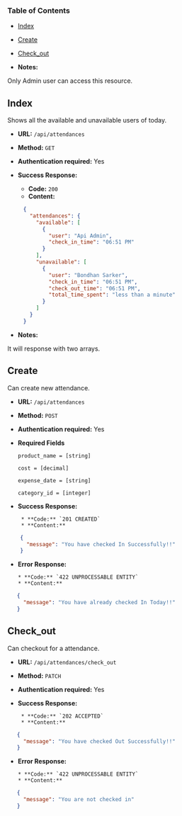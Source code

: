 ### Table of Contents
* [Index](#markdown-header-index)
* [Create](#markdown-header-create)
* [Check_out](#markdown-header-check_out)

* **Notes:**

Only Admin user can access this resource.


## Index

Shows all the available and unavailable users of today.

* **URL:** `/api/attendances`

* **Method:**  `GET` 
  
* **Authentication required:**  Yes
  
* **Success Response:**
  
    * **Code:** `200`
    * **Content:** 
    
```json 
     {
       "attendances": {
         "available": [
           {
             "user": "Api Admin",
             "check_in_time": "06:51 PM"
           }
         ],
         "unavailable": [
           {
             "user": "Bondhan Sarker",
             "check_in_time": "06:51 PM",
             "check_out_time": "06:51 PM",
             "total_time_spent": "less than a minute"
           }
         ]
       }
     }
```
 
* **Notes:**

It will response with two arrays.
  

## Create

Can create new attendance.

* **URL:** `/api/attendances`

* **Method:**  `POST` 
  
* **Authentication required:**  Yes
  
* **Required Fields**
    
    `product_name = [string]`
    
    `cost = [decimal]`
    
    `expense_date = [string]`
    
    `category_id = [integer]`
    

* **Success Response:**
 
       * **Code:** `201 CREATED`
       * **Content:** 
   
```json 
    {
      "message": "You have checked In Successfully!!"
    }
```
* **Error Response:**

      * **Code:** `422 UNPROCESSABLE ENTITY`
      * **Content:** 
```json 
   {
     "message": "You have already checked In Today!!"
   }
```


## Check_out

Can checkout for a attendance.

* **URL:** `/api/attendances/check_out`

* **Method:**  `PATCH` 
  
* **Authentication required:**  Yes
  
* **Success Response:**
 
       * **Code:** `202 ACCEPTED`
       * **Content:** 
   
```json 
   {
     "message": "You have checked Out Successfully!!"
   }
```
* **Error Response:**

      * **Code:** `422 UNPROCESSABLE ENTITY`
      * **Content:** 
```json 
   {
     "message": "You are not checked in"
   }
   
```
   
  